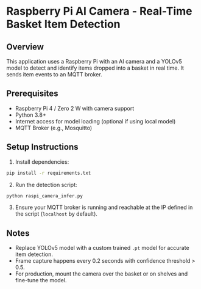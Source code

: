
# Raspberry Pi AI Camera - Real-Time Basket Item Detection

## Overview
This application uses a Raspberry Pi with an AI camera and a YOLOv5 model to detect and identify items dropped into a basket in real time. It sends item events to an MQTT broker.

## Prerequisites
- Raspberry Pi 4 / Zero 2 W with camera support
- Python 3.8+
- Internet access for model loading (optional if using local model)
- MQTT Broker (e.g., Mosquitto)

## Setup Instructions

1. Install dependencies:
```bash
pip install -r requirements.txt
```

2. Run the detection script:
```bash
python raspi_camera_infer.py
```

3. Ensure your MQTT broker is running and reachable at the IP defined in the script (`localhost` by default).

## Notes
- Replace YOLOv5 model with a custom trained `.pt` model for accurate item detection.
- Frame capture happens every 0.2 seconds with confidence threshold > 0.5.
- For production, mount the camera over the basket or on shelves and fine-tune the model.
